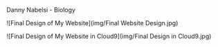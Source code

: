 Danny Nabelsi - Biology

![Final Design of My Website](img/Final Website Design.jpg)

![Final Design of My Website in Cloud9](img/Final Design in Cloud9.jpg)



